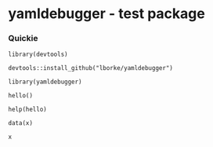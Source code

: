 # yamldebugger - test package

### Quickie

	library(devtools)

	devtools::install_github("lborke/yamldebugger")
	
	library(yamldebugger)
	
	hello()
	
	help(hello)
	
	data(x)
	
	x
	
